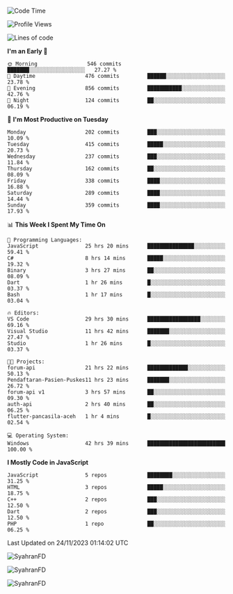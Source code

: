 <!--START_SECTION:waka-->
![Code Time](http://img.shields.io/badge/Code%20Time-62%20hrs%2029%20mins-blue)

![Profile Views](http://img.shields.io/badge/Profile%20Views-108-blue)

![Lines of code](https://img.shields.io/badge/From%20Hello%20World%20I%27ve%20Written-418.7%20thousand%20lines%20of%20code-blue)

**I'm an Early 🐤** 

```text
🌞 Morning                546 commits         ███████░░░░░░░░░░░░░░░░░░   27.27 % 
🌆 Daytime                476 commits         ██████░░░░░░░░░░░░░░░░░░░   23.78 % 
🌃 Evening                856 commits         ███████████░░░░░░░░░░░░░░   42.76 % 
🌙 Night                  124 commits         ██░░░░░░░░░░░░░░░░░░░░░░░   06.19 % 
```
📅 **I'm Most Productive on Tuesday** 

```text
Monday                   202 commits         ███░░░░░░░░░░░░░░░░░░░░░░   10.09 % 
Tuesday                  415 commits         █████░░░░░░░░░░░░░░░░░░░░   20.73 % 
Wednesday                237 commits         ███░░░░░░░░░░░░░░░░░░░░░░   11.84 % 
Thursday                 162 commits         ██░░░░░░░░░░░░░░░░░░░░░░░   08.09 % 
Friday                   338 commits         ████░░░░░░░░░░░░░░░░░░░░░   16.88 % 
Saturday                 289 commits         ████░░░░░░░░░░░░░░░░░░░░░   14.44 % 
Sunday                   359 commits         ████░░░░░░░░░░░░░░░░░░░░░   17.93 % 
```


📊 **This Week I Spent My Time On** 

```text
💬 Programming Languages: 
JavaScript               25 hrs 20 mins      ███████████████░░░░░░░░░░   59.41 % 
C#                       8 hrs 14 mins       █████░░░░░░░░░░░░░░░░░░░░   19.32 % 
Binary                   3 hrs 27 mins       ██░░░░░░░░░░░░░░░░░░░░░░░   08.09 % 
Dart                     1 hr 26 mins        █░░░░░░░░░░░░░░░░░░░░░░░░   03.37 % 
Bash                     1 hr 17 mins        █░░░░░░░░░░░░░░░░░░░░░░░░   03.04 % 

🔥 Editors: 
VS Code                  29 hrs 30 mins      █████████████████░░░░░░░░   69.16 % 
Visual Studio            11 hrs 42 mins      ███████░░░░░░░░░░░░░░░░░░   27.47 % 
Studio                   1 hr 26 mins        █░░░░░░░░░░░░░░░░░░░░░░░░   03.37 % 

🐱‍💻 Projects: 
forum-api                21 hrs 22 mins      █████████████░░░░░░░░░░░░   50.13 % 
Pendaftaran-Pasien-Puskes11 hrs 23 mins      ███████░░░░░░░░░░░░░░░░░░   26.72 % 
forum-api v1             3 hrs 57 mins       ██░░░░░░░░░░░░░░░░░░░░░░░   09.30 % 
auth-api                 2 hrs 40 mins       ██░░░░░░░░░░░░░░░░░░░░░░░   06.25 % 
flutter-pancasila-aceh   1 hr 4 mins         █░░░░░░░░░░░░░░░░░░░░░░░░   02.54 % 

💻 Operating System: 
Windows                  42 hrs 39 mins      █████████████████████████   100.00 % 
```

**I Mostly Code in JavaScript** 

```text
JavaScript               5 repos             ████████░░░░░░░░░░░░░░░░░   31.25 % 
HTML                     3 repos             █████░░░░░░░░░░░░░░░░░░░░   18.75 % 
C++                      2 repos             ███░░░░░░░░░░░░░░░░░░░░░░   12.50 % 
Dart                     2 repos             ███░░░░░░░░░░░░░░░░░░░░░░   12.50 % 
PHP                      1 repo              ██░░░░░░░░░░░░░░░░░░░░░░░   06.25 % 
```




 Last Updated on 24/11/2023 01:14:02 UTC
<!--END_SECTION:waka-->

<p align="left">
  <img src="https://github-readme-stats.vercel.app/api/top-langs?username=SyahranFD&layout=donut&hide=C%2B%2B,CMake,css&show_icons=true&locale=en&&theme=blueberry" alt="SyahranFD" />
</p>

<p align="left">
  <img src="https://github-readme-stats.vercel.app/api?username=SyahranFD&show_icons=true&locale=en&theme=blueberry" alt="SyahranFD" />
</p>

<p align="left">
  <img src="https://streak-stats.demolab.com/?user=SyahranFD&theme=blueberry" alt="SyahranFD"/>
</p>

